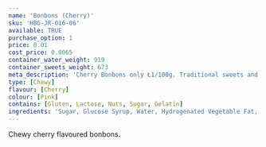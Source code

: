 ```yaml
---
name: 'Bonbons (Cherry)'
sku: 'HBG-JR-016-06'
available: TRUE
purchase_option: 1
price: 0.01
cost_price: 0.0065
container_water_weight: 919
container_sweets_weight: 673
meta_description: 'Cherry Bonbons only Ł1/100g. Traditional sweets and more at Humbugs Confectionery Store. Specialists in satisfying your sweet tooth!'
type: [Chewy]
flavour: [Cherry]
colour: [Pink]
contains: [Gluten, Lactose, Nuts, Sugar, Gelatin]
ingredients: 'Sugar, Glucose Syrup, Water, Hydrogenated Vegetable Fat, Dextrose, Sorbitol, Citric Acid, Flavourings, Gelatine, Emulsifier: E473, Colours: E120 '
---
```

Chewy cherry flavoured bonbons.